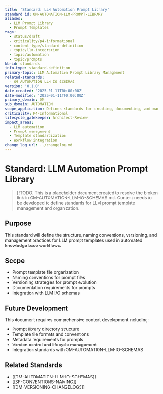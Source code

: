 ```yaml
---
title: 'Standard: LLM Automation Prompt Library'
standard_id: OM-AUTOMATION-LLM-PROMPT-LIBRARY
aliases:
  - LLM Prompt Library
  - Prompt Templates
tags:
  - status/draft
  - criticality/p4-informational
  - content-type/standard-definition
  - topic/llm-integration
  - topic/automation
  - topic/prompts
kb-id: standards
info-type: standard-definition
primary-topic: LLM Automation Prompt Library Management
related-standards:
  - OM-AUTOMATION-LLM-IO-SCHEMAS
version: '0.1.0'
date-created: '2025-01-11T00:00:00Z'
date-modified: '2025-01-11T00:00:00Z'
primary_domain: OM
sub_domain: AUTOMATION
scope_application: Defines standards for creating, documenting, and managing LLM prompt templates in automated workflows
criticality: P4-Informational
lifecycle_gatekeeper: Architect-Review
impact_areas:
  - LLM automation
  - Prompt management
  - Template standardization
  - Workflow integration
change_log_url: ../changelog.md
---
```


# Standard: LLM Automation Prompt Library

> [!TODO] This is a placeholder document created to resolve the broken link in OM-AUTOMATION-LLM-IO-SCHEMAS.md. Content needs to be developed to define standards for LLM prompt template management and organization.

## Purpose

This standard will define the structure, naming conventions, versioning, and management practices for LLM prompt templates used in automated knowledge base workflows.

## Scope

- Prompt template file organization
- Naming conventions for prompt files
- Versioning strategies for prompt evolution
- Documentation requirements for prompts
- Integration with LLM I/O schemas

## Future Development

This document requires comprehensive content development including:
- Prompt library directory structure
- Template file formats and conventions
- Metadata requirements for prompts
- Version control and lifecycle management
- Integration standards with OM-AUTOMATION-LLM-IO-SCHEMAS

## Related Standards

- [[OM-AUTOMATION-LLM-IO-SCHEMAS]]
- [[SF-CONVENTIONS-NAMING]]
- [[OM-VERSIONING-CHANGELOGS]] 